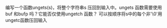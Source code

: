 编写一个函数ungets(s)，将整个字符串s 压回到输入中。ungets 函数需要使用buf 和bufp 吗？它能否仅使用ungetch 函数？
可以按顺序将s中的每个非'\0'用ungetc函数压回输入